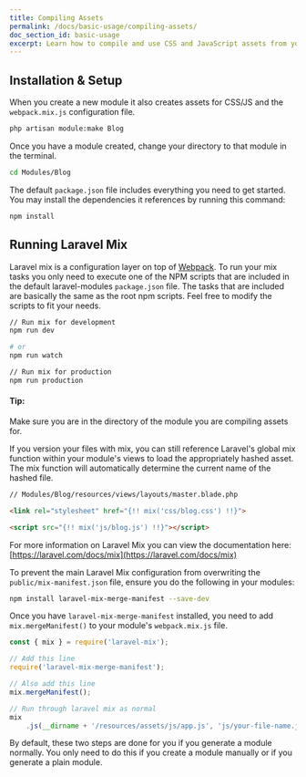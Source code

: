 ```yaml
---
title: Compiling Assets
permalink: /docs/basic-usage/compiling-assets/
doc_section_id: basic-usage
excerpt: Learn how to compile and use CSS and JavaScript assets from your modules.
---
```


## Installation & Setup

When you create a new module it also creates assets for CSS/JS and the `webpack.mix.js` configuration file.

```bash
php artisan module:make Blog
```

Once you have a module created, change your directory to that module in the terminal.

```bash
cd Modules/Blog
```

The default `package.json` file includes everything you need to get started. You may install the dependencies
it references by running this command:

```bash
npm install
```

## Running Laravel Mix

Laravel mix is a configuration layer on top of [Webpack](https://webpack.js.org). To run your mix tasks you only
need to execute one of the NPM scripts that are included in the default laravel-modules `package.json` file.
The tasks that are included are basically the same as the root npm scripts. Feel free to modify the scripts to 
fit your needs.

```bash
// Run mix for development
npm run dev

# or
npm run watch

// Run mix for production
npm run production
```

<div class="alert alert-success">
    <div class="alert-content">
        <h4 class="alert-title">Tip:</h4>
        <p>
            Make sure you are in the directory of the module you are compiling assets for.
        </p>
    </div>
</div>

If you version your files with mix, you can still reference Laravel's global mix function within
your module's views to load the appropriately hashed asset. The mix function will automatically determine
the current name of the hashed file.

```html
// Modules/Blog/resources/views/layouts/master.blade.php

<link rel="stylesheet" href="{!! mix('css/blog.css') !!}">

<script src="{!! mix('js/blog.js') !!}"></script>
```

For more information on Laravel Mix you can view the documentation here: [https://laravel.com/docs/mix](https://laravel.com/docs/mix)

<div class="alert alert-success">
    <div class="alert-content">
        <p>
            To prevent the main Laravel Mix configuration from overwriting the <code>public/mix-manifest.json</code>
            file, ensure you do the following in your modules:
        </p>
    </div>
</div>

```bash
npm install laravel-mix-merge-manifest --save-dev
```

Once you have `laravel-mix-merge-manifest` installed, you need to add `mix.mergeManifest()` to your module's `webpack.mix.js` file.

```js
const { mix } = require('laravel-mix');

// Add this line
require('laravel-mix-merge-manifest');

// Also add this line
mix.mergeManifest();

// Run through laravel mix as normal
mix
    .js(__dirname + '/resources/assets/js/app.js', 'js/your-file-name.js');
```

By default, these two steps are done for you if you generate a module normally. You only need to do this
if you create a module manually or if you generate a plain module.